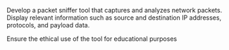 Develop a packet sniffer tool that captures and analyzes network packets. Display relevant information such as source and destination IP addresses, protocols, and payload data.

Ensure the ethical use of the tool for educational purposes
